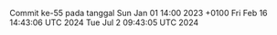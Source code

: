Commit ke-55 pada tanggal Sun Jan 01 14:00 2023 +0100
Fri Feb 16 14:43:06 UTC 2024
Tue Jul  2 09:43:05 UTC 2024
